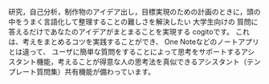 研究，自己分析，制作物のアイデア出し，目標実現のための計画のときに，頭の中をうまく言語化して整理することの難しさを解決したい 大学生向けの 質問に答えるだけであなたのアイデアがまとまることを実現する cogitoです。 これは、考えをまとめるコツを実践することができ、 One Noteなどのノートアプリとは違って、 ユーザに簡単な質問をすることによって思考をサポートするアシスタント機能，考えることが得意な人の思考法を真似できるアシスタント（テンプレート質問集）共有機能が備わっています。

